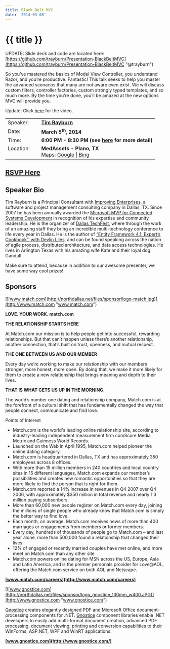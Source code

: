 ```yaml
---
title: Black Belt MVC
date: '2014-03-08'
---
```

# {{ title }}

UPDATE: Slide deck and code are located here:  
[https://github.com/trayburn/Presentation-BlackBeltMVC](https://github.com/trayburn/Presentation-BlackBeltMVC "@trayburn")

So you’ve mastered the basics of Model View Controller, you understand Razor, and you’re productive. Fantastic! This talk seeks to help you master the advanced scenarios that many are not aware even exist. We will discuss custom filters, controller factories, custom strongly typed templates, and so much more. By the time you’re done, you’ll be amazed at the new options MVC will provide you.

Update: Click [here](index.html#video) for the video.

<table><tbody><tr><td>Speaker:</td><td>&nbsp;</td><td><b><a title="Tim Rayburn" target="_blank" href="http://timrayburn.net/">Tim Rayburn</a></b></td></tr><tr><td>Date:</td><td>&nbsp;</td><td><b>March 5<sup>th</sup>, 2014</b></td></tr><tr><td valign="top">Time:</td><td>&nbsp;</td><td><b>6:00 PM - 8:30 PM (see <a title="Location" href="../../location/index.html">here</a> for more detail)</b></td></tr><tr><td valign="top">Location:</td><td>&nbsp;</td><td><b>MedAssets - Plano, TX</b><br>Maps: <a title="Google" target="_blank" href="https://goo.gl/maps/1OyNE">Google</a> | <a title="Bing" target="_blank" href="http://binged.it/1afBEJ9">Bing</a></td></tr></tbody></table>

## [RSVP Here](https://blackbeltmvc.eventbrite.com)

## Speaker Bio

Tim Rayburn is a Principal Consultant with [Improving Enterprises](http://improvingenterprises.com), a software and project management consulting company in Dallas, TX. Since 2007 he has been annually awarded the [Microsoft MVP for Connected Systems Development](http://microsoft.com/mvp) in recognition of his expertise and community leadership. He is the organizer of [Dallas TechFest](http://DallasTechFest.com), where through the work of an amazing staff they bring an incredible multi-technology conference to life every year in Dallas. He is the author of [“Entity Framework 4.1: Expert’s Cookbook”, with Devlin Liles](http://www.packtpub.com/entity-framework-4-1-experts-test-driven-development-architecture-cookbook/book), and can be found speaking across the nation of agile process, distributed architecture, and data access technologies. He lives in Arlington Texas with his amazing wife Kate and their loyal dog Gandalf.

Make sure to attend, because in addition to our awesome presenter, we have some way cool prizes!

## Sponsors

[![www.match.com](http://northdallas.net/files/sponsor/logo-match.jpg)](http://www.match.com "www.match.com")

**LOVE. YOUR WORK. match.com**

**THE RELATIONSHIP STARTS HERE**

At Match.com our mission is to help people get into successful, rewarding relationships. But that can’t happen unless there’s another relationship, another connection, that’s built on trust, openness, and mutual respect.

**THE ONE BETWEEN US AND OUR MEMBER**

Every day we’re working to make our relationship with our members stronger, more honest, more open. By doing that, we make it more likely for them to create a new relationship that brings meaning and depth to their lives.

**THAT IS WHAT GETS US UP IN THE MORNING.**

The world’s number one dating and relationship company, Match.com is at the forefront of a cultural shift that has fundamentally changed the way that people connect, communicate and find love.

Points of Interest

-   Match.com is the world's leading online relationship site, according to industry-leading independent measurement firm comScore Media Metrix and Guinness World Records.
-   Launched on the Web in April 1995, Match.com helped pioneer the online dating category.
-   Match.com is headquartered in Dallas, TX and has approximately 350 employees across 8 offices.
-   With more than 15 million members in 240 countries and local country sites in 15 different languages, Match.com expands our member’s possibilities and creates new romantic opportunities so that they are more likely to find the person that is right for them.
-   Match.com reported a 14% increase in revenues in Q4 2007 over Q4 2006, with approximately $350 million in total revenue and nearly 1.3 million paying subscribers.
-   More than 60,000 new people register on Match.com every day, joining the millions of single people who already know that Match.com is simply the better way to find love.
-   Each month, on average, Match.com receives news of more than 400 marriages or engagements from members or former members.
-   Every day, hundreds of thousands of people go to Match.com – and last year alone, more than 500,000 found a relationship that changed their lives.
-   12% of engaged or recently married couples have met online, and more meet on Match.com than any other site
-   Match.com powers online dating for MSN across the US, Europe, Asia and Latin America, and is the premier personals provider for Love@AOL, offering the Match.com service on both AOL and Netscape.

**[www.match.com/careers](http://www.match.com/careers)**

[![www.gnostice.com](http://northdallas.net/files/sponsor/logo_gnostice_130mm_w400.JPG)](http://www.gnostice.com "www.gnostice.com")

[Gnostice](http://www.gnostice.com "www.gnostice.com") creates elegantly designed PDF and Microsoft Office document-processing components for .NET. [Gnostice](http://www.gnostice.com "www.gnostice.com") component libraries enable .NET developers to easily add multi-format document creation, advanced PDF processing, document viewing, printing and conversion capabilities to their WinForms, ASP.NET, WPF and WinRT applications.

**[www.gnostice.com](http://www.gnostice.com/)**
    
